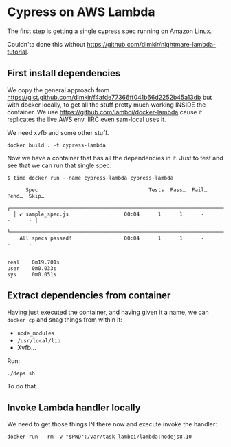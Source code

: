 # Cypress on AWS Lambda

The first step is getting a single cypress spec running on Amazon Linux.

Couldn'ta done this without https://github.com/dimkir/nightmare-lambda-tutorial.

## First install dependencies

We copy the general approach from https://gist.github.com/dimkir/f4afde77366ff041b66d2252b45a13db but with docker locally, to get all the stuff pretty much working INSIDE the container. We use https://github.com/lambci/docker-lambda cause it replicates the live AWS env. IIRC even sam-local uses it.

We need xvfb and some other stuff.

```
docker build . -t cypress-lambda
```

Now we have a container that has all the dependencies in it. Just to test and see that we can run that single spec: 

```
$ time docker run --name cypress-lambda cypress-lambda

      Spec                                    Tests  Pass…  Fail…  Pend…  Skip…
  ┌────────────────────────────────────────────────────────────────────────────┐
  │ ✔ sample_spec.js                  00:04      1      1      -      -      - │
  └────────────────────────────────────────────────────────────────────────────┘
    All specs passed!                 00:04      1      1      -      -      -


real    0m19.701s
user    0m0.033s
sys     0m0.051s
```


## Extract dependencies from container

Having just executed the container, and having given it a name, we can `docker cp` and snag things from within it:

- `node_modules`
- `/usr/local/lib`
- Xvfb...

Run:

```
./deps.sh
```

To do that.

## Invoke Lambda handler locally

We need to get those things IN there now and execute invoke the handler:

```
docker run --rm -v "$PWD":/var/task lambci/lambda:nodejs8.10
```
